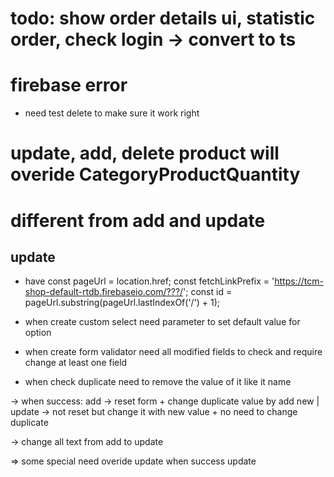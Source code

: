 # todo: show order details ui, statistic order, check login -> convert to ts


# firebase error
- need test delete to make sure it work right

# update, add, delete product will overide CategoryProductQuantity

# different from add and update
## update
- have 
const pageUrl = location.href;
const fetchLinkPrefix = 'https://tcm-shop-default-rtdb.firebaseio.com/???/';
const id = pageUrl.substring(pageUrl.lastIndexOf('/') + 1);

- when create custom select need parameter to set default value for option

- when create form validator need all modified fields to check and require change at least one field

- when check duplicate need to remove the value of it like it name

-> when success: add -> reset form + change duplicate value by add new | update -> not reset but change it with new value + no need to change duplicate

-> change all text from add to update

=> some special need overide update when success update


